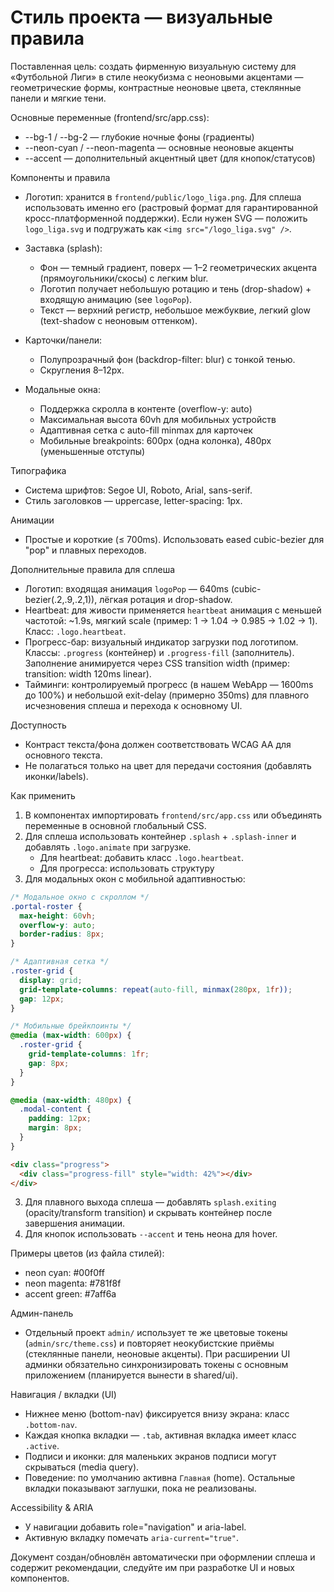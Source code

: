 # Стиль проекта — визуальные правила

Поставленная цель: создать фирменную визуальную систему для «Футбольной Лиги» в стиле неокубизма с неоновыми акцентами — геометрические формы, контрастные неоновые цвета, стеклянные панели и мягкие тени.

Основные переменные (frontend/src/app.css):

- --bg-1 / --bg-2 — глубокие ночные фоны (градиенты)
- --neon-cyan / --neon-magenta — основные неоновые акценты
- --accent — дополнительный акцентный цвет (для кнопок/статусов)

Компоненты и правила

- Логотип: хранится в `frontend/public/logo_liga.png`. Для сплеша использовать именно его (растровый формат для гарантированной кросс-платформенной поддержки). Если нужен SVG — положить `logo_liga.svg` и подгружать как `<img src="/logo_liga.svg" />`.

- Заставка (splash):
  - Фон — темный градиент, поверх — 1–2 геометрических акцента (прямоугольники/скосы) с легким blur.
  - Логотип получает небольшую ротацию и тень (drop-shadow) + входящую анимацию (see `logoPop`).
  - Текст — верхний регистр, небольшое межбуквие, легкий glow (text-shadow с неоновым оттенком).

- Карточки/панели:
  - Полупрозрачный фон (backdrop-filter: blur) с тонкой тенью.
  - Скругления 8–12px.

- Модальные окна:
  - Поддержка скролла в контенте (overflow-y: auto)
  - Максимальная высота 60vh для мобильных устройств
  - Адаптивная сетка с auto-fill minmax для карточек
  - Мобильные breakpoints: 600px (одна колонка), 480px (уменьшенные отступы)

Типографика
- Система шрифтов: Segoe UI, Roboto, Arial, sans-serif.
- Стиль заголовков — uppercase, letter-spacing: 1px.

Анимации
- Простые и короткие (≤ 700ms). Использовать eased cubic-bezier для "pop" и плавных переходов.

Дополнительные правила для сплеша
- Логотип: входящая анимация `logoPop` — 640ms (cubic-bezier(.2,.9,.2,1)), лёгкая ротация и drop-shadow.
- Heartbeat: для живости применяется `heartbeat` анимация с меньшей частотой: ~1.9s, мягкий scale (пример: 1 → 1.04 → 0.985 → 1.02 → 1). Класс: `.logo.heartbeat`.
- Прогресс-бар: визуальный индикатор загрузки под логотипом. Классы: `.progress` (контейнер) и `.progress-fill` (заполнитель). Заполнение анимируется через CSS transition width (пример: transition: width 120ms linear).
- Тайминги: контролируемый прогресс (в нашем WebApp — 1600ms до 100%) и небольшой exit-delay (примерно 350ms) для плавного исчезновения сплеша и перехода к основному UI.

Доступность
- Контраст текста/фона должен соответствовать WCAG AA для основного текста.
- Не полагаться только на цвет для передачи состояния (добавлять иконки/labels).

Как применить

1. В компонентах импортировать `frontend/src/app.css` или объединять переменные в основной глобальный CSS.
2. Для сплеша использовать контейнер `.splash` + `.splash-inner` и добавлять `.logo.animate` при загрузке.
   - Для heartbeat: добавить класс `.logo.heartbeat`.
   - Для прогресса: использовать структуру
3. Для модальных окон с мобильной адаптивностью:

```css
/* Модальное окно с скроллом */
.portal-roster {
  max-height: 60vh;
  overflow-y: auto;
  border-radius: 8px;
}

/* Адаптивная сетка */
.roster-grid {
  display: grid;
  grid-template-columns: repeat(auto-fill, minmax(280px, 1fr));
  gap: 12px;
}

/* Мобильные брейкпоинты */
@media (max-width: 600px) {
  .roster-grid {
    grid-template-columns: 1fr;
    gap: 8px;
  }
}

@media (max-width: 480px) {
  .modal-content {
    padding: 12px;
    margin: 8px;
  }
}
```

```html
<div class="progress">
  <div class="progress-fill" style="width: 42%"></div>
</div>
```

3. Для плавного выхода сплеша — добавлять `splash.exiting` (opacity/transform transition) и скрывать контейнер после завершения анимации.
3. Для кнопок использовать `--accent` и тень неона для hover.

Примеры цветов (из файла стилей):

- neon cyan: #00f0ff
- neon magenta: #781f8f
- accent green: #7aff6a

Админ-панель
- Отдельный проект `admin/` использует те же цветовые токены (`admin/src/theme.css`) и повторяет неокубистские приёмы (стеклянные панели, неоновые акценты). При расширении UI админки обязательно синхронизировать токены с основным приложением (планируется вынести в shared/ui).

Навигация / вкладки (UI)
- Нижнее меню (bottom-nav) фиксируется внизу экрана: класс `.bottom-nav`.
- Каждая кнопка вкладки — `.tab`, активная вкладка имеет класс `.active`.
- Подписи и иконки: для маленьких экранов подписи могут скрываться (media query).
- Поведение: по умолчанию активна `Главная` (home). Остальные вкладки показывают заглушки, пока не реализованы.

Accessibility & ARIA
- У навигации добавить role="navigation" и aria-label.
- Активную вкладку помечать `aria-current="true"`.

Документ создан/обновлён автоматически при оформлении сплеша и содержит рекомендации, следуйте им при разработке UI и новых компонентов.
